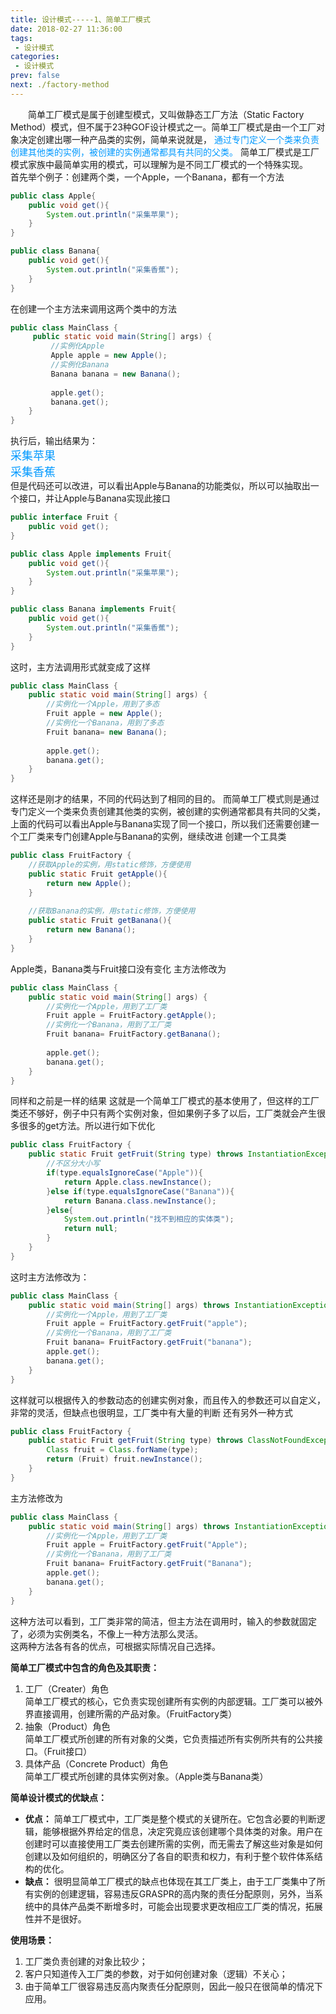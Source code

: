 ```yaml
---
title: 设计模式-----1、简单工厂模式
date: 2018-02-27 11:36:00
tags:
 - 设计模式
categories:
 - 设计模式
prev: false
next: ./factory-method
---
```


&emsp;&emsp;简单工厂模式是属于创建型模式，又叫做静态工厂方法（Static Factory Method）模式，但不属于23种GOF设计模式之一。简单工厂模式是由一个工厂对象决定创建出哪一种产品类的实例，简单来说就是，
<font color=#0099ff>通过专门定义一个类来负责创建其他类的实例，被创建的实例通常都具有共同的父类。</font>
简单工厂模式是工厂模式家族中最简单实用的模式，可以理解为是不同工厂模式的一个特殊实现。  
首先举个例子：创建两个类，一个Apple，一个Banana，都有一个方法
``` java
public class Apple{
    public void get(){
        System.out.println("采集苹果");
    }
}
```
``` java
public class Banana{
    public void get(){
        System.out.println("采集香蕉");
    }
}
```
在创建一个主方法来调用这两个类中的方法
``` java
public class MainClass {
     public static void main(String[] args) {
         //实例化Apple
         Apple apple = new Apple();
         //实例化Banana
         Banana banana = new Banana();
         
         apple.get();
         banana.get();
    }
}
```
执行后，输出结果为：  
<font color=#0099ff size=4 face="黑体">采集苹果</font>  
<font color=#0099ff size=4 face="黑体">采集香蕉</font>  
但是代码还可以改进，可以看出Apple与Banana的功能类似，所以可以抽取出一个接口，并让Apple与Banana实现此接口
``` java
public interface Fruit {
    public void get();
}
```
``` java
public class Apple implements Fruit{
    public void get(){
        System.out.println("采集苹果");
    }
}
```
``` java
public class Banana implements Fruit{
    public void get(){
        System.out.println("采集香蕉");
    }
}
```
这时，主方法调用形式就变成了这样
``` java
public class MainClass {
    public static void main(String[] args) {
        //实例化一个Apple，用到了多态
        Fruit apple = new Apple();
        //实例化一个Banana，用到了多态
        Fruit banana= new Banana();
        
        apple.get();
        banana.get();    
    }
}
```
这样还是刚才的结果，不同的代码达到了相同的目的。
而简单工厂模式则是通过专门定义一个类来负责创建其他类的实例，被创建的实例通常都具有共同的父类，上面的代码可以看出Apple与Banana实现了同一个接口，所以我们还需要创建一个工厂类来专门创建Apple与Banana的实例，继续改进
创建一个工具类
``` java
public class FruitFactory {
    //获取Apple的实例，用static修饰，方便使用
    public static Fruit getApple(){
        return new Apple();
    }
    
    //获取Banana的实例，用static修饰，方便使用
    public static Fruit getBanana(){
        return new Banana();
    }
}
```
Apple类，Banana类与Fruit接口没有变化
主方法修改为
``` java
public class MainClass {
    public static void main(String[] args) {
        //实例化一个Apple，用到了工厂类
        Fruit apple = FruitFactory.getApple();
        //实例化一个Banana，用到了工厂类
        Fruit banana= FruitFactory.getBanana();
         
        apple.get();
        banana.get();
    }
}
```
同样和之前是一样的结果
这就是一个简单工厂模式的基本使用了，但这样的工厂类还不够好，例子中只有两个实例对象，但如果例子多了以后，工厂类就会产生很多很多的get方法。所以进行如下优化
``` java
public class FruitFactory {
    public static Fruit getFruit(String type) throws InstantiationException, IllegalAccessException{
        //不区分大小写
        if(type.equalsIgnoreCase("Apple")){
            return Apple.class.newInstance();
        }else if(type.equalsIgnoreCase("Banana")){
            return Banana.class.newInstance();
        }else{
            System.out.println("找不到相应的实体类");
            return null;
        }
    }
}
```
这时主方法修改为：
``` java
public class MainClass {
    public static void main(String[] args) throws InstantiationException, IllegalAccessException {
        //实例化一个Apple，用到了工厂类
        Fruit apple = FruitFactory.getFruit("apple");
        //实例化一个Banana，用到了工厂类
        Fruit banana= FruitFactory.getFruit("banana");
        apple.get();
        banana.get();
    }
}
```
这样就可以根据传入的参数动态的创建实例对象，而且传入的参数还可以自定义，非常的灵活，但缺点也很明显，工厂类中有大量的判断
还有另外一种方式
``` java
public class FruitFactory {
    public static Fruit getFruit(String type) throws ClassNotFoundException, InstantiationException, IllegalAccessException{
        Class fruit = Class.forName(type);
        return (Fruit) fruit.newInstance();
    }
}
```
主方法修改为
``` java
public class MainClass {
    public static void main(String[] args) throws InstantiationException, IllegalAccessException, ClassNotFoundException {
        //实例化一个Apple，用到了工厂类
        Fruit apple = FruitFactory.getFruit("Apple");
        //实例化一个Banana，用到了工厂类
        Fruit banana= FruitFactory.getFruit("Banana");
        apple.get();
        banana.get();
    }
}
```
这种方法可以看到，工厂类非常的简洁，但主方法在调用时，输入的参数就固定了，必须为实例类名，不像上一种方法那么灵活。  
这两种方法各有各的优点，可根据实际情况自己选择。  
 
**简单工厂模式中包含的角色及其职责：** 
1. 工厂（Creater）角色  
简单工厂模式的核心，它负责实现创建所有实例的内部逻辑。工厂类可以被外界直接调用，创建所需的产品对象。（FruitFactory类）  
2. 抽象（Product）角色  
简单工厂模式所创建的所有对象的父类，它负责描述所有实例所共有的公共接口。（Fruit接口）  
3. 具体产品（Concrete Product）角色  
简单工厂模式所创建的具体实例对象。（Apple类与Banana类）
  
**简单设计模式的优缺点：**
* **优点：** 简单工厂模式中，工厂类是整个模式的关键所在。它包含必要的判断逻辑，能够根据外界给定的信息，决定究竟应该创建哪个具体类的对象。用户在创建时可以直接使用工厂类去创建所需的实例，而无需去了解这些对象是如何创建以及如何组织的，明确区分了各自的职责和权力，有利于整个软件体系结构的优化。
* **缺点：** 很明显简单工厂模式的缺点也体现在其工厂类上，由于工厂类集中了所有实例的创建逻辑，容易违反GRASPR的高内聚的责任分配原则，另外，当系统中的具体产品类不断增多时，可能会出现要求更改相应工厂类的情况，拓展性并不是很好。  

**使用场景：**
1. 工厂类负责创建的对象比较少；
2. 客户只知道传入工厂类的参数，对于如何创建对象（逻辑）不关心；
3. 由于简单工厂很容易违反高内聚责任分配原则，因此一般只在很简单的情况下应用。